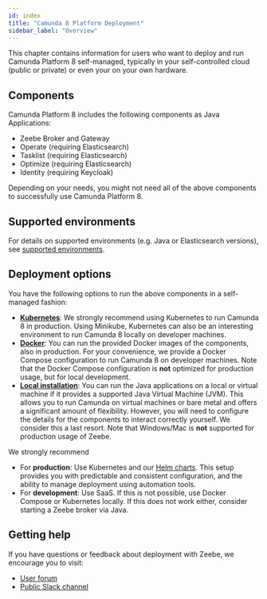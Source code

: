 ```yaml
---
id: index
title: "Camunda 8 Platform Deployment"
sidebar_label: "Overview"
---
```


This chapter contains information for users who want to deploy and run Camunda Platform 8 self-managed, typically in your self-controlled cloud (public or private) or even your on your own hardware.

## Components

Camunda Platform 8 includes the following components as Java Applications:

* Zeebe Broker and Gateway
* Operate (requiring Elasticsearch)
* Tasklist (requiring Elasticsearch)
* Optimize (requiring Elasticsearch)
* Identity (requiring Keycloak)

Depending on your needs, you might not need all of the above components to successfully use Camunda Platform 8.

## Supported environments

For details on supported environments (e.g. Java or Elasticsearch versions), see [supported environments](/docs/reference/supported-environments/).

## Deployment options

You have the following options to run the above components in a self-managed fashion:

- [**Kubernetes**](./kubernetes): We strongly recommend using Kubernetes to run Camunda 8 in production. Using Minikube, Kubernetes can also be an interesting environment to run Camunda 8 locally on developer machines.
- [**Docker**](./docker): You can run the provided Docker images of the components, also in production. For your convenience, we provide a Docker Compose configuration to run Camunda 8 on developer machines. Note that the Docker Compose configuration is **not** optimized for production usage, but for local development.
- [**Local installation**](./local): You can run the Java applications on a local or virtual machine if it provides a supported Java Virtual Machine (JVM). This allows you to run Camunda on virtual machines or bare metal and offers a significant amount of flexibility. However, you will need to configure the details for the components to interact correctly yourself. We consider this a last resort. Note that Windows/Mac is **not** supported for production usage of Zeebe.

We strongly recommend

* For **production**: Use Kubernetes and our [Helm charts](./kubernetes-helm). This setup provides you with predictable and consistent configuration, and the ability to manage deployment using automation tools.
* For **development**: Use SaaS. If this is not possible, use Docker Compose or Kubernetes locally. If this does not work either, consider starting a Zeebe broker via Java.

## Getting help

If you have questions or feedback about deployment with Zeebe, we encourage you to visit:

- [User forum](https://forum.camunda.io/)
- [Public Slack channel](https://camunda-slack-invite.herokuapp.com/)
